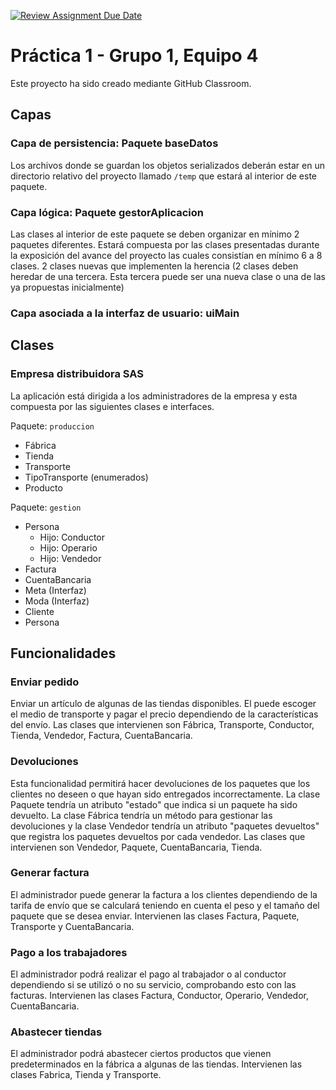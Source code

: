 [![Review Assignment Due Date](https://classroom.github.com/assets/deadline-readme-button-24ddc0f5d75046c5622901739e7c5dd533143b0c8e959d652212380cedb1ea36.svg)](https://classroom.github.com/a/UhcYLOEZ)
# Práctica 1 - Grupo 1, Equipo 4

Este proyecto ha sido creado mediante GitHub Classroom.

## Capas

### Capa de persistencia: Paquete baseDatos

Los archivos donde se guardan los objetos serializados deberán estar en un directorio relativo del proyecto llamado `/temp` que estará al interior de este paquete.

### Capa lógica: Paquete gestorAplicacion

Las clases al interior de este paquete se deben organizar en mínimo 2 paquetes diferentes. Estará compuesta por las clases presentadas durante la exposición del avance del proyecto las cuales consistían en mínimo 6 a 8 clases. 2 clases nuevas que implementen la herencia (2 clases deben heredar de una tercera. Esta tercera puede ser una nueva clase o una de las ya propuestas inicialmente)

### Capa asociada a la interfaz de usuario: uiMain

## Clases

### Empresa distribuidora SAS

La aplicación está dirigida a los administradores de la empresa y esta compuesta por las siguientes clases e interfaces.

Paquete: `produccion`
- Fábrica 
- Tienda 
- Transporte 
- TipoTransporte (enumerados)
- Producto


Paquete: `gestion` 
- Persona 
  - Hijo: Conductor 
  - Hijo: Operario
  - Hijo: Vendedor 
- Factura 
- CuentaBancaria
- Meta (Interfaz)
- Moda (Interfaz)
- Cliente
- Persona

## Funcionalidades

### Enviar pedido

Enviar un artículo de algunas de las tiendas disponibles. El puede escoger el medio de transporte y pagar el precio dependiendo de la características del envío. Las clases que intervienen son Fábrica, Transporte, Conductor, Tienda, Vendedor, Factura, CuentaBancaria.

### Devoluciones

Esta funcionalidad permitirá hacer devoluciones de los paquetes que los clientes no deseen o que hayan sido entregados incorrectamente. La clase Paquete tendría un atributo "estado" que indica si un paquete ha sido devuelto. La clase Fábrica tendría un método para gestionar las devoluciones y la clase Vendedor tendría un atributo "paquetes devueltos" que registra los paquetes devueltos por cada vendedor. Las clases que intervienen son Vendedor, Paquete, CuentaBancaria, Tienda.

### Generar factura

El administrador puede generar la factura a los clientes dependiendo de la tarifa de envío que se calculará teniendo en cuenta el peso y el tamaño del paquete que se desea enviar. Intervienen las clases Factura, Paquete, Transporte y CuentaBancaria.

### Pago a los trabajadores

El administrador podrá realizar el pago al trabajador o al conductor dependiendo si se utilizó o no su servicio, comprobando esto con las facturas. Intervienen las clases Factura, Conductor, Operario, Vendedor, CuentaBancaria.

### Abastecer tiendas

El administrador podrá abastecer ciertos productos que vienen predeterminados en la fábrica a algunas de las tiendas. Intervienen las clases Fabrica, Tienda y Transporte.
